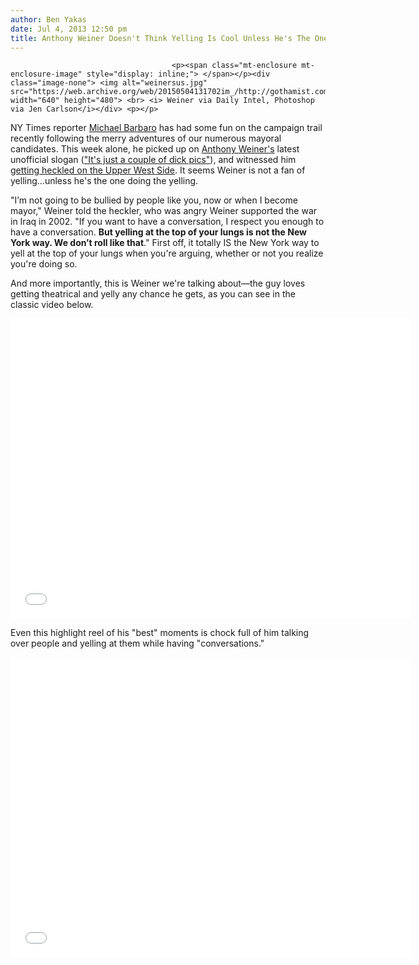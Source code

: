 ```yaml
---
author: Ben Yakas
date: Jul 4, 2013 12:50 pm
title: Anthony Weiner Doesn't Think Yelling Is Cool Unless He's The One Screaming
---
```


	
										<p><span class="mt-enclosure mt-enclosure-image" style="display: inline;"> </span></p><div class="image-none"> <img alt="weinersus.jpg" src="https://web.archive.org/web/20150504131702im_/http://gothamist.com/attachments/nyc_lauren/weinersus.jpg" width="640" height="480"> <br> <i> Weiner via Daily Intel, Photoshop via Jen Carlson</i></div> <p></p>

<p>NY Times reporter <a href="https://web.archive.org/web/20150504131702/https://twitter.com/mikiebarb">Michael Barbaro</a> has had some fun on the campaign trail recently following the merry adventures of our numerous mayoral candidates. This week alone, he picked up on <a href="https://web.archive.org/web/20150504131702/http://gothamist.com/tags/anthonyweiner">Anthony Weiner&apos;s</a> latest unofficial slogan (<a href="https://web.archive.org/web/20150504131702/https://twitter.com/mikiebarb/status/352191497191432194">&quot;It&apos;s just a couple of dick pics&quot;</a>), and witnessed him <a href="https://web.archive.org/web/20150504131702/http://www.nytimes.com/2013/07/04/nyregion/weiner-to-heckler-take-a-hike.html?_r=1&amp;">getting heckled on the Upper West Side</a>. It seems Weiner is not a fan of yelling...unless he&apos;s the one doing the yelling. </p>

<p>&quot;I&#x2019;m not going to be bullied by people like you, now or when I become mayor,&quot; Weiner told the heckler, who was angry Weiner supported the war in Iraq in 2002. &quot;If you want to have a conversation, I respect you enough to have a conversation. <strong>But yelling at the top of your lungs is not the New York way. We don&#x2019;t roll like that</strong>.&quot; First off, it totally IS the New York way to yell at the top of your lungs when you&apos;re arguing, whether or not you realize you&apos;re doing so. </p>

<p>And more importantly, this is Weiner we&apos;re talking about&#x2014;the guy loves getting theatrical and yelly any chance he gets, as you can see in the classic video below.</p>

<p><iframe width="640" height="480" src="//web.archive.org/web/20150504131702if_/http://www.youtube.com/embed/_O_GRkMZJn4" frameborder="0" allowfullscreen></iframe></p>

<p>Even this highlight reel of his &quot;best&quot; moments is chock full of him talking over people and yelling at them while having &quot;conversations.&quot; </p>

<p><iframe width="640" height="480" src="//web.archive.org/web/20150504131702if_/http://www.youtube.com/embed/JBjif02ZLmI" frameborder="0" allowfullscreen></iframe></p>					
										
									
				